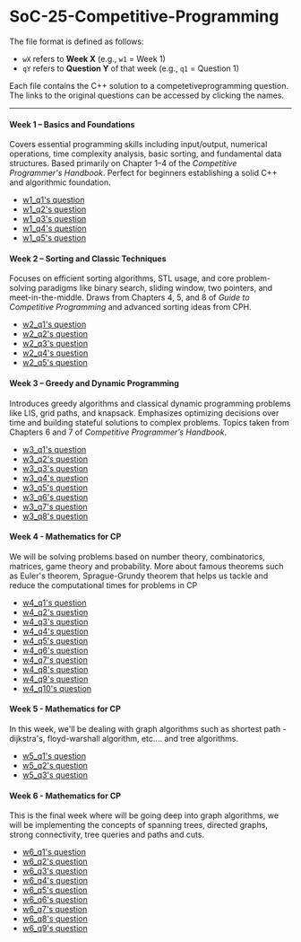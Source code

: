 # SoC-25-Competitive-Programming

The file format is defined as follows:
- `wX` refers to **Week X** (e.g., `w1` = Week 1)
- `qY` refers to **Question Y** of that week (e.g., `q1` = Question 1)

Each file contains the C++ solution to a competetiveprogramming question. The links to the original questions can be accessed by clicking the names.

---

#### Week 1 – Basics and Foundations
Covers essential programming skills including input/output, numerical operations, time complexity analysis, basic sorting, and fundamental data structures. Based primarily on Chapter 1–4 of the *Competitive Programmer's Handbook*. Perfect for beginners establishing a solid C++ and algorithmic foundation.

- [w1_q1's question](https://cses.fi/problemset/task/1083)
- [w1_q2's question](https://cses.fi/problemset/task/1069) 
- [w1_q3's question](https://codeforces.com/problemset/problem/1814/A) 
- [w1_q4's question](https://codeforces.com/problemset/problem/1808/A) 
- [w1_q5's question](https://cses.fi/problemset/task/1068)

#### Week 2 – Sorting and Classic Techniques
Focuses on efficient sorting algorithms, STL usage, and core problem-solving paradigms like binary search, sliding window, two pointers, and meet-in-the-middle. Draws from Chapters 4, 5, and 8 of *Guide to Competitive Programming* and advanced sorting ideas from CPH.

- [w2_q1's question](https://cses.fi/problemset/task/1141)
- [w2_q2's question](https://cses.fi/problemset/task/1640) 
- [w2_q3's question](https://cses.fi/problemset/task/1641) 
- [w2_q4's question](https://leetcode.com/problems/sliding-window-maximum/description/) 
- [w2_q5's question](https://cses.fi/problemset/task/1074) 

#### Week 3 – Greedy and Dynamic Programming
Introduces greedy algorithms and classical dynamic programming problems like LIS, grid paths, and knapsack. Emphasizes optimizing decisions over time and building stateful solutions to complex problems. Topics taken from Chapters 6 and 7 of *Competitive Programmer’s Handbook*.

- [w3_q1's question](https://cses.fi/problemset/task/1630) 
- [w3_q2's question](https://cses.fi/problemset/task/1620) 
- [w3_q3's question](https://cses.fi/problemset/task/1633) 
- [w3_q4's question](https://cses.fi/problemset/task/1639) 
- [w3_q5's question](https://cses.fi/problemset/task/2413) 
- [w3_q6's question](https://atcoder.jp/contests/dp/tasks/dp_e) 
- [w3_q7's question](https://cses.fi/problemset/task/1161)
- [w3_q8's question](https://codeforces.com/problemset/problem/13/C)

#### Week 4 - Mathematics for CP
We will be solving problems based on number theory, combinatorics, matrices, game theory and probability. More about famous theorems such as Euler's theorem, Sprague-Grundy theorem that helps us tackle and reduce the computational times for problems in CP

- [w4_q1's question]((https://cses.fi/problemset/task/1712)) 
- [w4_q2's question]((https://cses.fi/problemset/task/1082)) 
- [w4_q3's question](https://cses.fi/problemset/task/1079) 
- [w4_q4's question](https://cses.fi/problemset/task/1716) 
- [w4_q5's question](https://cses.fi/problemset/task/1728) 
- [w4_q6's question](https://cses.fi/problemset/task/1730) 
- [w4_q7's question](https://cses.fi/problemset/task/2207)
- [w4_q8's question](https://cses.fi/problemset/task/2182)
- [w4_q9's question](https://codeforces.com/problemset/problem/1810/D) 
- [w4_q10's question](https://codeforces.com/problemset/problem/1366/D) 

#### Week 5 - Mathematics for CP
In this week, we'll be dealing with graph algorithms such as shortest path - dijkstra's, floyd-warshall algorithm, etc.... and tree algorithms.

- [w5_q1's question](https://codeforces.com/problemset/problem/5/C) 
- [w5_q2's question](https://codeforces.com/contest/1984/problem/C2) 
- [w5_q3's question](https://codeforces.com/contest/1984/problem/B) 

#### Week 6 - Mathematics for CP
This is the final week where will be going deep into graph algorithms, we will be implementing the concepts of spanning trees, directed graphs, strong connectivity, tree queries and paths and cuts.

- [w6_q1's question](https://atcoder.jp/contests/abc305/tasks/abc305_e) 
- [w6_q2's question](https://cses.fi/problemset/task/1669) 
- [w6_q3's question](https://cses.fi/problemset/task/1681) 
- [w6_q4's question](https://codeforces.com/problemset/problem/1833/E) 
- [w6_q5's question](https://atcoder.jp/contests/dp/tasks/dp_g) 
- [w6_q6's question](https://cses.fi/problemset/task/1684) 
- [w6_q7's question](https://cses.fi/problemset/task/1132)
- [w6_q8's question](https://atcoder.jp/contests/dp/tasks/dp_r)
- [w6_q9's question](https://codeforces.com/problemset/problem/1006/E) 

